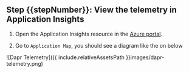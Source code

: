 ## Step {{stepNumber}}: View the telemetry in Application Insights

1. Open the Application Insights resource in the [Azure portal]([https](https://portal.azure.com/)).

1. Go to `Application Map`, you should see a diagram like the on below

![Dapr Telemetry]({{ include.relativeAssetsPath }}images/dapr-telemetry.png)
